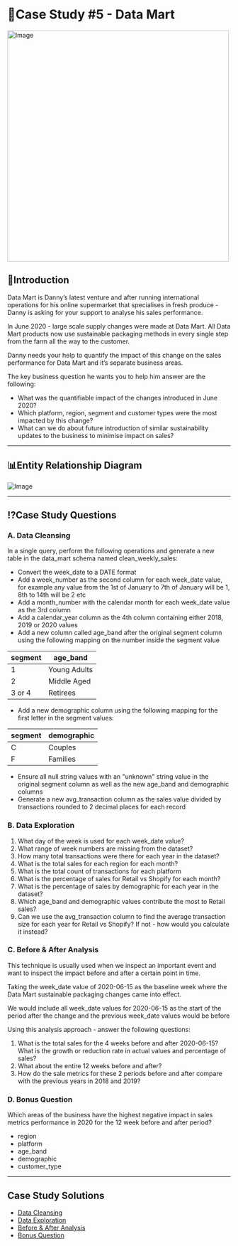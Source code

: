 # 🛒Case Study #5 - Data Mart
<img src= "https://8weeksqlchallenge.com/images/case-study-designs/5.png" alt="Image" height="520"  width="500">

## 📝Introduction

Data Mart is Danny’s latest venture and after running international operations for his online supermarket that specialises in fresh produce - Danny is asking for your support to analyse his sales performance.

In June 2020 - large scale supply changes were made at Data Mart. All Data Mart products now use sustainable packaging methods in every single step from the farm all the way to the customer.

Danny needs your help to quantify the impact of this change on the sales performance for Data Mart and it’s separate business areas.

The key business question he wants you to help him answer are the following:

- What was the quantifiable impact of the changes introduced in June 2020?
- Which platform, region, segment and customer types were the most impacted by this change?
- What can we do about future introduction of similar sustainability updates to the business to minimise impact on sales?

***

## 📊Entity Relationship Diagram

<img src="https://8weeksqlchallenge.com/images/case-study-5-erd.png" alt="Image">

***

## ⁉️Case Study Questions

### A. Data Cleansing 

In a single query, perform the following operations and generate a new table in the data_mart schema named clean_weekly_sales:
- Convert the week_date to a DATE format
- Add a week_number as the second column for each week_date value, for example any value from the 1st of January to 7th of January will be 1, 8th to 14th will be 2 etc
- Add a month_number with the calendar month for each week_date value as the 3rd column
- Add a calendar_year column as the 4th column containing either 2018, 2019 or 2020 values
- Add a new column called age_band after the original segment column using the following mapping on the number inside the segment value

|segment	|age_band    |
|---------|------------| 
|1	      |Young Adults|
|2	      |Middle Aged |
|3 or 4	  |Retirees    |

- Add a new demographic column using the following mapping for the first letter in the segment values:

|segment	|demographic |
|---------|------------| 
|C	      |Couples     |
|F	      |Families    |

- Ensure all null string values with an "unknown" string value in the original segment column as well as the new age_band and demographic columns
- Generate a new avg_transaction column as the sales value divided by transactions rounded to 2 decimal places for each record

### B. Data Exploration
1. What day of the week is used for each week_date value?
2. What range of week numbers are missing from the dataset?
3. How many total transactions were there for each year in the dataset?
4. What is the total sales for each region for each month?
5. What is the total count of transactions for each platform
6. What is the percentage of sales for Retail vs Shopify for each month?
7. What is the percentage of sales by demographic for each year in the dataset?
8. Which age_band and demographic values contribute the most to Retail sales?
9. Can we use the avg_transaction column to find the average transaction size for each year for Retail vs Shopify? If not - how would you calculate it instead?
    
### C. Before & After Analysis
This technique is usually used when we inspect an important event and want to inspect the impact before and after a certain point in time.

Taking the week_date value of 2020-06-15 as the baseline week where the Data Mart sustainable packaging changes came into effect.

We would include all week_date values for 2020-06-15 as the start of the period after the change and the previous week_date values would be before

Using this analysis approach - answer the following questions:
1. What is the total sales for the 4 weeks before and after 2020-06-15? What is the growth or reduction rate in actual values and percentage of sales?
2. What about the entire 12 weeks before and after?
3. How do the sale metrics for these 2 periods before and after compare with the previous years in 2018 and 2019?

### D. Bonus Question
Which areas of the business have the highest negative impact in sales metrics performance in 2020 for the 12 week before and after period?
- region
- platform
- age_band
- demographic
- customer_type

***

## Case Study Solutions

- [Data Cleansing](https://github.com/thinhpham0702/8-Week-SQL-Challenge/blob/main/Case%20Study%20%235%20-%20Data%20Mart/Data%20cleaning.md)
- [Data Exploration](https://github.com/thinhpham0702/8-Week-SQL-Challenge/blob/main/Case%20Study%20%235%20-%20Data%20Mart/SQL%20Solutions.md)
- [Before & After Analysis](https://github.com/thinhpham0702/8-Week-SQL-Challenge/blob/main/Case%20Study%20%235%20-%20Data%20Mart/SQL%20Solutions.md)
- [Bonus Question](https://github.com/thinhpham0702/8-Week-SQL-Challenge/blob/main/Case%20Study%20%235%20-%20Data%20Mart/SQL%20Solutions.md)




